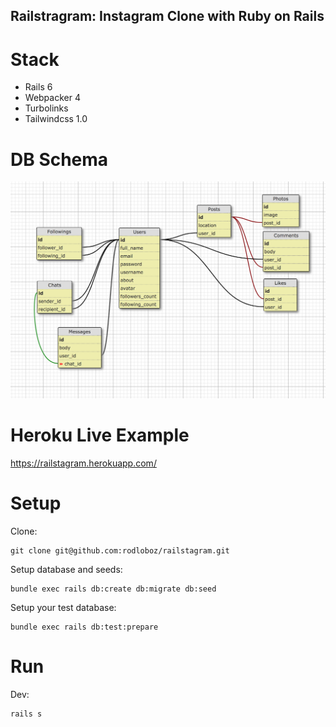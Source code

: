 ## Railstragram: Instagram Clone with Ruby on Rails

# Stack

* Rails 6
* Webpacker 4
* Turbolinks
* Tailwindcss 1.0

# DB Schema

![DB Schema Screenshot](/screenshots/schema.png?raw=true)

# Heroku Live Example

https://railstagram.herokuapp.com/

# Setup

Clone:

    git clone git@github.com:rodloboz/railstagram.git

Setup database and seeds:

    bundle exec rails db:create db:migrate db:seed

Setup your test database:

    bundle exec rails db:test:prepare

# Run

Dev:

    rails s
